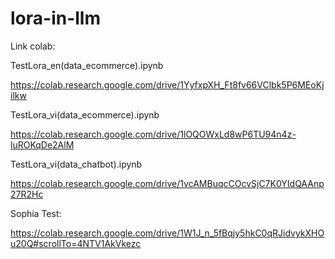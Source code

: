 # lora-in-llm

Link colab:

TestLora_en(data_ecommerce).ipynb

https://colab.research.google.com/drive/1YyfxpXH_Ft8fv66VClbk5P6MEoKjilkw

TestLora_vi(data_ecommerce).ipynb

https://colab.research.google.com/drive/1lOQOWxLd8wP6TU94n4z-luROKqDe2AlM

TestLora_vi(data_chatbot).ipynb

https://colab.research.google.com/drive/1vcAMBuqcCOcvSjC7K0YIdQAAnp27R2Hc

Sophia Test:

https://colab.research.google.com/drive/1W1J_n_5fBqjy5hkC0qRJidvykXHOu20Q#scrollTo=4NTV1AkVkezc
